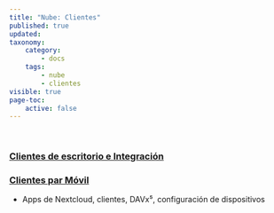 ```yaml
---
title: "Nube: Clientes"
published: true
updated:
taxonomy:
    category:
        - docs
    tags:
        - nube
        - clientes
visible: true
page-toc:
    active: false
---
```


<br>

### [Clientes de escritorio e Integración](desktop)

### [Clientes par Móvil](mobile)
- Apps de Nextcloud, clientes, DAVx⁵, configuración de dispositivos
